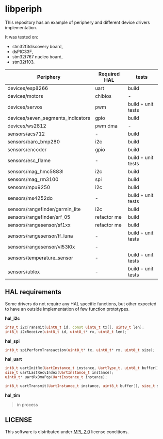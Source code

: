 # libperiph

This repository has an example of periphery and different device drivers implementation.

It was tested on:
- stm32f3discovery board,
- dsPIC33F,
- stm32f767 nucleo board,
- stm32f103.

| Periphery                         | Required HAL | tests |
| --------------------------------- | ------------ | ----- |
| devices/esp8266                   | uart         | build |
| devices/motors                    | chibios      | -     |
| devices/servos                    | pwm          | build + unit tests |
| devices/seven_segments_indicators | gpio         | build |
| devices/ws2812                    | pwm dma      | -     |
| sensors/acs712                    | -            | build |
| sensors/baro_bmp280               | i2c          | build |
| sensors/encoder                   | gpio         | build |
| sensors/esc_flame                 | -            | build + unit tests |
| sensors/mag_hmc5883l              | i2c          | build |
| sensors/mag_rm3100                | spi          | build |
| sensors/mpu9250                   | i2c          | build |
| sensors/ms4252do                  | -            | build + unit tests |
| sensors/rangefinder/garmin_lite   | i2c          | build |
| sensors/rangefinder/srf_05        | refactor me  | build |
| sensors/rangesensor/sf1xx         | refactor me  | build |
| sensors/rangesensor/tf_luna       | -            | build + unit tests |
| sensors/rangesensor/vl53l0x       | -            |  |
| sensors/temperature_sensor        | -            | build + unit tests |
| sensors/ublox                     | -            | build + unit tests |


## HAL requirements

Some drivers do not require any HAL specific functions, but other expected to have an outside implementation of few function prototypes.

**hal_i2c**

```c++
int8_t i2cTransmit(uint8_t id, const uint8_t tx[], uint8_t len);
int8_t i2cReceive(uint8_t id, uint8_t* rx, uint8_t len);
```

**hal_spi**

```c++
int8_t spiPerformTransaction(uint8_t* tx, uint8_t* rx, uint8_t size);
```

**hal_uart**

```c++
int8_t uartInitRx(UartInstance_t instance, UartType_t, uint8_t buffer[], uint16_t size);
size_t uartLastRecvIndex(UartInstance_t instance);
uint8_t* uartRxDmaPop(UartInstance_t instance);

int8_t uartTransmit(UartInstance_t instance, uint8_t buffer[], size_t size);
```

**hal_tim**

> in process

## LICENSE

This software is distributed under [MPL 2.0](license) license conditions.
